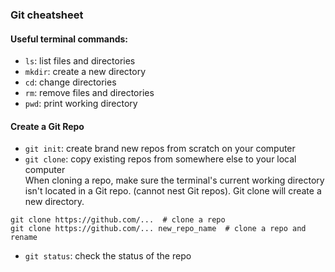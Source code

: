 ### Git cheatsheet

#### Useful terminal commands:
* `ls`: list files and directories
* `mkdir`: create a new directory
* `cd`: change directories
* `rm`: remove files and directories
* `pwd`: print working directory


#### Create a Git Repo
* `git init`: create brand new repos from scratch on your computer
* `git clone`: copy existing repos from somewhere else to your local computer  <br>
When cloning a repo, make sure the terminal's current working directory isn't located in a Git repo. (cannot nest Git repos). Git clone will create a new directory. 
```
git clone https://github.com/...  # clone a repo
git clone https://github.com/... new_repo_name  # clone a repo and rename
```

* `git status`: check the status of the repo


